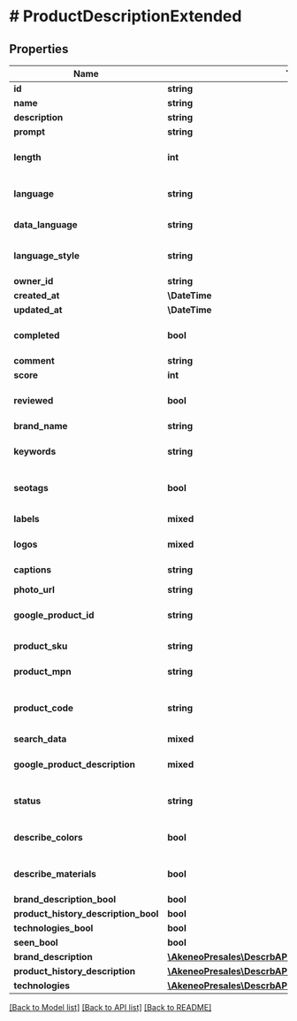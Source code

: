 # # ProductDescriptionExtended

## Properties

Name | Type | Description | Notes
------------ | ------------- | ------------- | -------------
**id** | **string** |  | [optional]
**name** | **string** |  | [optional]
**description** | **string** |  | [optional]
**prompt** | **string** |  | [optional]
**length** | **int** | Number of Tokens | [optional] [default to 512]
**language** | **string** |  | [optional] [default to 'pl']
**data_language** | **string** | Data Language | [optional]
**language_style** | **string** |  | [optional] [default to 'Neutral']
**owner_id** | **string** |  | [optional]
**created_at** | **\DateTime** |  | [optional]
**updated_at** | **\DateTime** |  | [optional]
**completed** | **bool** |  | [optional] [default to false]
**comment** | **string** |  | [optional]
**score** | **int** |  | [optional]
**reviewed** | **bool** |  | [optional] [default to false]
**brand_name** | **string** |  | [optional]
**keywords** | **string** | Important Keywords to include | [optional]
**seotags** | **bool** | Add SEO Tags | [optional] [default to false]
**labels** | **mixed** | Labels to include | [optional]
**logos** | **mixed** | Logos to include | [optional]
**captions** | **string** | Image Captions | [optional]
**photo_url** | **string** | Photo URL | [optional]
**google_product_id** | **string** | Google Product Identification | [optional]
**product_sku** | **string** | Stock Keeping Unit | [optional]
**product_mpn** | **string** | Manufacturer Part Number | [optional]
**product_code** | **string** | Manufacturer Code or Style Number | [optional]
**search_data** | **mixed** | Search Data | [optional]
**google_product_description** | **mixed** | Google Product Description | [optional]
**status** | **string** |  | [optional] [default to 'success']
**describe_colors** | **bool** |  | [optional] [default to false]
**describe_materials** | **bool** |  | [optional] [default to false]
**brand_description_bool** | **bool** |  | [optional]
**product_history_description_bool** | **bool** |  | [optional]
**technologies_bool** | **bool** |  | [optional]
**seen_bool** | **bool** |  | [optional]
**brand_description** | [**\AkeneoPresales\DescrbAPI\Model\BrandDescriptionInDB[]**](BrandDescriptionInDB.md) |  | [optional]
**product_history_description** | [**\AkeneoPresales\DescrbAPI\Model\ProductHistoryInDB[]**](ProductHistoryInDB.md) |  | [optional]
**technologies** | [**\AkeneoPresales\DescrbAPI\Model\TechnologiesInDB**](TechnologiesInDB.md) |  | [optional]

[[Back to Model list]](../../README.md#models) [[Back to API list]](../../README.md#endpoints) [[Back to README]](../../README.md)
